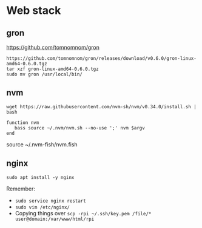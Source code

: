 # Web stack

## gron
https://github.com/tomnomnom/gron
```
https://github.com/tomnomnom/gron/releases/download/v0.6.0/gron-linux-amd64-0.6.0.tgz
tar xzf gron-linux-amd64-0.6.0.tgz
sudo mv gron /usr/local/bin/
```

## nvm

```
wget https://raw.githubusercontent.com/nvm-sh/nvm/v0.34.0/install.sh | bash

function nvm
   bass source ~/.nvm/nvm.sh --no-use ';' nvm $argv
end
```

source ~/.nvm-fish/nvm.fish

## nginx

```
sudo apt install -y nginx 
```
Remember: 
- `sudo service nginx restart`
- `sudo vim /etc/nginx/`
- Copying things over `scp -rpi ~/.ssh/key.pem /file/* user@domain:/var/www/html/rpi`
